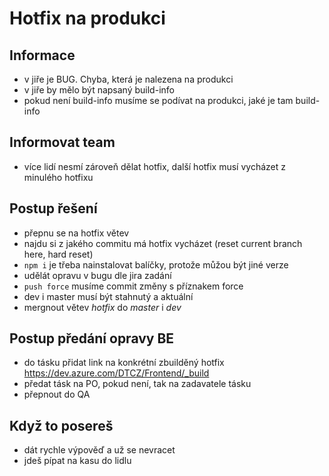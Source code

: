 # Hotfix na produkci

## Informace
- v jiře je BUG. Chyba, která je nalezena na produkci
- v jiře by mělo být napsaný build-info
- pokud není build-info musíme se podívat na produkci, jaké je tam build-info

## Informovat team
- více lidí nesmí zároveň dělat hotfix, další hotfix musí vycházet z minulého hotfixu

## Postup řešení
- přepnu se na hotfix větev
- najdu si z jakého commitu má hotfix vycházet (reset current branch here, hard reset)
- `npm i` je třeba nainstalovat balíčky, protože můžou být jiné verze
- udělát opravu v bugu dle jira zadání
- `push force` musíme commit změny s příznakem force
- dev i master musí být stahnutý a aktuální
- mergnout větev *hotfix* do *master* i *dev*

## Postup předání opravy BE
- do tásku přidat link na konkrétní zbuilděný hotfix https://dev.azure.com/DTCZ/Frontend/_build
- předat tásk na PO, pokud není, tak na zadavatele tásku
- přepnout do QA

## Když to posereš
- dát rychle výpověď a už se nevracet
- jdeš pípat na kasu do lidlu